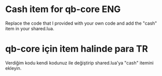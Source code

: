 # Cash item for qb-core ENG
Replace the code that I provided with your own code and add the "cash" item in your shared.lua.

# qb-core için item halinde para TR
Verdiğim kodu kendi kodunuz ile değiştirip shared.lua'ya "cash" itemini ekleyin.
